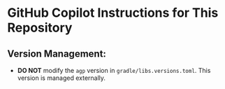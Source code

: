 # GitHub Copilot Instructions for This Repository

## Version Management:
* **DO NOT** modify the `agp` version in `gradle/libs.versions.toml`. This version is managed externally.